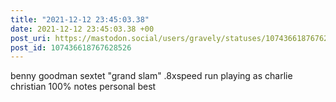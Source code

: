 ```yaml
---
title: "2021-12-12 23:45:03.38"
date: 2021-12-12 23:45:03.38 +00
post_uri: https://mastodon.social/users/gravely/statuses/107436618767628526
post_id: 107436618767628526
---
```

benny goodman sextet "grand slam" .8xspeed run playing as charlie christian 100% notes personal best


